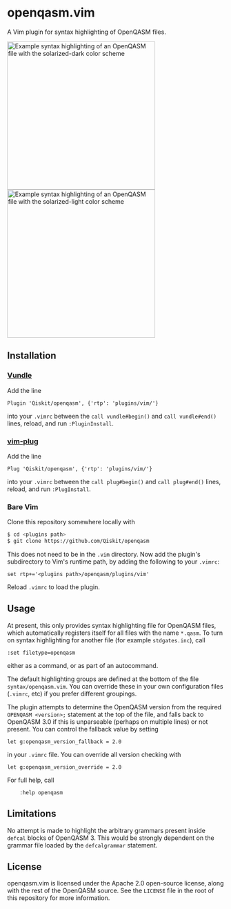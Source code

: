 # openqasm.vim

A Vim plugin for syntax highlighting of OpenQASM files.

<img alt="Example syntax highlighting of an OpenQASM file with the solarized-dark color scheme" src="https://user-images.githubusercontent.com/5968590/126172538-2863ad68-89da-4d43-b7f4-a9895586b70a.png" width=343px /> <img alt="Example syntax highlighting of an OpenQASM file with the solarized-light color scheme" src="https://user-images.githubusercontent.com/5968590/126172543-ce9b23e3-5ba0-4ced-b233-25f4bc7c90c7.png" width=343px />


## Installation

### [Vundle](https://github.com/VundleVim/Vundle.vim)

Add the line
```vim
Plugin 'Qiskit/openqasm', {'rtp': 'plugins/vim/'}
```
into your `.vimrc` between the `call vundle#begin()` and `call vundle#end()` lines, reload, and run `:PluginInstall`.

### [vim-plug](https://github.com/junegunn/vim-plug)

Add the line
```vim
Plug 'Qiskit/openqasm', {'rtp': 'plugins/vim/'}
```
into your `.vimrc` between the `call plug#begin()` and `call plug#end()` lines, reload, and run `:PlugInstall`.

### Bare Vim

Clone this repository somewhere locally with

```bash
$ cd <plugins path>
$ git clone https://github.com/Qiskit/openqasm
```

This does not need to be in the `.vim` directory.
Now add the plugin's subdirectory to Vim's runtime path, by adding the following to your `.vimrc`:

```vim
set rtp+='<plugins path>/openqasm/plugins/vim'
```

Reload `.vimrc` to load the plugin.



## Usage

At present, this only provides syntax highlighting file for OpenQASM files, which automatically registers itself for all files with the name `*.qasm`.
To turn on syntax highlighting for another file (for example `stdgates.inc`), call
```vim
:set filetype=openqasm
```
either as a command, or as part of an autocommand.

The default highlighting groups are defined at the bottom of the file `syntax/openqasm.vim`.
You can override these in your own configuration files (`.vimrc`, etc) if you prefer different groupings.

The plugin attempts to determine the OpenQASM version from the required `OPENQASM <version>;` statement at the top of the file, and falls back to OpenQASM 3.0 if this is unparseable (perhaps on multiple lines) or not present.
You can control the fallback value by setting
```vim
let g:openqasm_version_fallback = 2.0
```
in your `.vimrc` file.
You can override all version checking with
```vim
let g:openqasm_version_override = 2.0
```

For full help, call
```vim
    :help openqasm
```


## Limitations

No attempt is made to highlight the arbitrary grammars present inside `defcal` blocks of OpenQASM 3.
This would be strongly dependent on the grammar file loaded by the `defcalgrammar` statement.


## License

openqasm.vim is licensed under the Apache 2.0 open-source license, along with the rest of the OpenQASM source.
See the `LICENSE` file in the root of this repository for more information.
